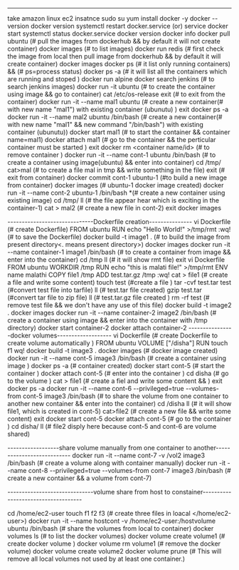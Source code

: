 ----
take amazon linux ec2 insatnce
sudo su
yum install docker -y
docker --version
docker version
systemctl restart docker.service  (or) service docker start
systemctl status docker.service
docker version
docker info
docker pull ubuntu (# pull the images from dockerhub && by default it will not create container)
docker images  (# to list images)
docker run redis (# first check the image from local then pull image from dockerhub && by default it will create container)
docker images
docker ps  (# it list only running<up> containers) && (# ps=process status)
docker ps -a (# it will list all the containers which are running<up> and stoped<exited> )
docker run alpine
docker search jenkins (# to search jenkins images)
docker run -it ubuntu (# to create the container using image && go to container)
cat /etc/os-release 
exit  (# to exit from the container)
docker run -it --name mal1 ubuntu (# create a new container(# with new name "mal1") with existing container (ubunutu) )
exit
docker ps -a
docker run -it --name mal2 ubuntu /bin/bash  (# create a new container(# with new name "mal1" && new command "/bin/bash") with existing container (ubunutu))
docker start mal1  (# to start the container && container name=mal1)
docker attach mal1 (# go to the container && the perticular container must be started )
exit
docker rm <container name/id>  (# to remove container )
docker run -it --name cont-1 ubuntu /bin/bash  (# to create a container using image(ubuntu) && enter into container)
cd /tmp/
cat>mal (# to create a file mal in tmp && write something in the file)
exit  (# exit from container)
docker commit cont-1 ubuntu-1  (#to build a new image<ubuntu-1> from container<cont-1>)
docker images (# ubuntu-1 docker image created)
docker run -it --name cont-2 ubuntu-1 /bin/bash  *(# create a new container<cont-2> using existing image<ubuntu-1>)
cd /tmp/
ll (# the file<mal1> appear hear which  is exciting in the container-1)
cat > mal2 (# create a new file<mal2> in cont-2)
exit
docker images

------------------------------Dockerfile creation---------------
vi Dockerfile (# create Dockerfile)
FROM ubuntu
RUN echo "Hello World!" >/tmp/rmt
:wq!  (# to save the Dockerfile)
docker build -t image1 .  (# to build the image<image1> from present directory<. means present directory>)
docker images
docker run -it --name container-1 image1 /bin/bash  (# to create a container<container-1> from image<image1>  && enter into the container)
cd /tmp
ll (# it will show rmt file)
exit
vi Dockerfile
FROM ubuntu
WORKDIR /tmp
RUN echo "this is malati file!" >/tmp/rmt
ENV name malathi
COPY file1 /tmp
ADD test.tar.gz /tmp
:wq!
cat > file1   (# create a file and write some content)
touch test  (#create a file<test> )
tar -cvf test.tar test  (#convert test file into tarfile)
ll (# test.tar file created)
gzip test.tar (#convert tar file to zip file)
ll (# test.tar.gz file created )
rm -rf test (# remove test file && we don't have any use of this file)
docker build -t image2 .
docker images
docker run -it --name container-2 image2 /bin/bash   (# create a container<container-2> using image<image2>  && enter into the container with /tmp directory)
docker start container-2
docker attach container-2
----------------docker volumes-------------------
vi Dockerfile  (# create Dockerfile to create volume automatically )
FROM ubuntu
VOLUME ["/disha"]
RUN touch f1
wq!
docker build -t image3 .
docker images  (# docker image <image3> created)
docker run -it --name cont-5 image3 /bin/bash  (# create a container <cont-5> using image <image3>)
docker ps -a (# container <cont-5> created)
docker start cont-5 (# start the container <cont-5> )
docker attach cont-5  (# enter into the container )
cd disha (# go to the volume <disha>)
cat > file1 (# create a fiel and write some content && )
exit
docker ps -a
docker run -it --name cont-6 --privileged=true --volumes-from cont-5 image3 /bin/bash  (# to share the volume from one container<cont-5> to another new container<cont-6> && enter into the container)
cd /disha
ll (# it will show file1, which is created in cont-5)
cat>file2  (# create a new file <file2>  && write some content)
exit
docker start cont-5
docker attach cont-5 (# go to the container <cont-5> )
cd disha/
ll (# file2<which is created in cont-6> disply here because cont-5 and cont-6 are volume shared)

------------------share volume manually from one container to another---------------------------
docker run -it --name cont-7 -v /vol2 image3 /bin/bash  (# create a volume <vol2> along with container manually)
docker run -it --name cont-8 --privileged=true --volumes-from cont-7 image3 /bin/bash  (# create a new container <cont-8> && a volume from cont-7)

------------------------------volume share from host to constainer------------------------------------

cd /home/ec2-user
touch f1 f2 f3  (# create three files in loacal </home/ec2-user>)
docker run -it --name hostcont -v /home/ec2-user:/hostvolume ubuntu /bin/bash   (# share the volumes from local to container<hostcont>)
docker volumes ls    (# to list the docker volumes)
docker volume create volume1    (# create docker volume <volume1>)
docker volume rm volume1    (# remove the docker volume<volume1>)
docker volume create volume2
docker volume prune       (#  This will remove all local volumes not used by at least one container.)
